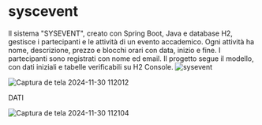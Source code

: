 # syscevent
Il sistema "SYSEVENT", creato con Spring Boot, Java e database H2, gestisce i partecipanti e le attività di un evento accademico. Ogni attività ha nome, descrizione, prezzo e blocchi orari con data, inizio e fine. I partecipanti sono registrati con nome ed email. Il progetto segue il modello, con dati iniziali e tabelle verificabili su H2 Console.
![sysevent](https://github.com/user-attachments/assets/89398d95-9bb7-45e1-8f21-e9678679178e)


![Captura de tela 2024-11-30 112012](https://github.com/user-attachments/assets/bd539899-23ec-40a4-8237-29f23ce4c6ac)

DATI

![Captura de tela 2024-11-30 112104](https://github.com/user-attachments/assets/16c683a8-0047-4a35-b5fd-937c0896ee23)

